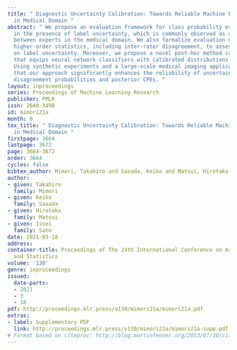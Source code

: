 ```yaml
---
title: " Diagnostic Uncertainty Calibration: Towards Reliable Machine Predictions
  in Medical Domain "
abstract: " We propose an evaluation framework for class probability estimates (CPEs)
  in the presence of label uncertainty, which is commonly observed as diagnosis disagreement
  between experts in the medical domain. We also formalize evaluation metrics for
  higher-order statistics, including inter-rater disagreement, to assess predictions
  on label uncertainty. Moreover, we propose a novel post-hoc method called alpha-calibration,
  that equips neural network classifiers with calibrated distributions over CPEs.
  Using synthetic experiments and a large-scale medical imaging application, we show
  that our approach significantly enhances the reliability of uncertainty estimates:
  disagreement probabilities and posterior CPEs. "
layout: inproceedings
series: Proceedings of Machine Learning Research
publisher: PMLR
issn: 2640-3498
id: mimori21a
month: 0
tex_title: " Diagnostic Uncertainty Calibration: Towards Reliable Machine Predictions
  in Medical Domain "
firstpage: 3664
lastpage: 3672
page: 3664-3672
order: 3664
cycles: false
bibtex_author: Mimori, Takahiro and Sasada, Keiko and Matsui, Hirotaka and Sato, Issei
author:
- given: Takahiro
  family: Mimori
- given: Keiko
  family: Sasada
- given: Hirotaka
  family: Matsui
- given: Issei
  family: Sato
date: 2021-03-18
address:
container-title: Proceedings of The 24th International Conference on Artificial Intelligence
  and Statistics
volume: '130'
genre: inproceedings
issued:
  date-parts:
  - 2021
  - 3
  - 18
pdf: http://proceedings.mlr.press/v130/mimori21a/mimori21a.pdf
extras:
- label: Supplementary PDF
  link: http://proceedings.mlr.press/v130/mimori21a/mimori21a-supp.pdf
# Format based on citeproc: http://blog.martinfenner.org/2013/07/30/citeproc-yaml-for-bibliographies/
---
```

